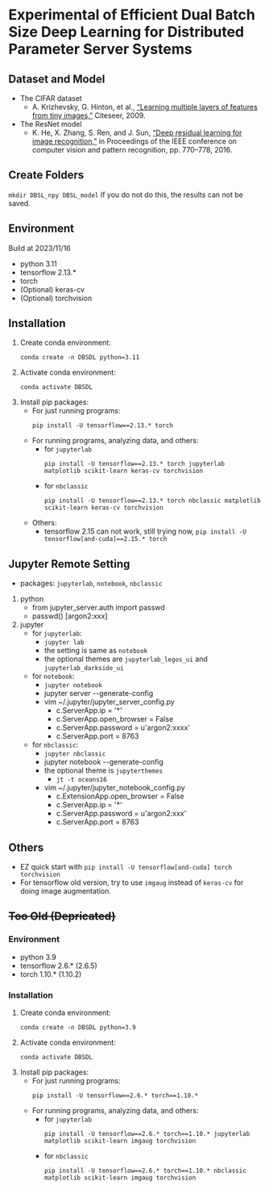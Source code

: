 # Experimental of Efficient Dual Batch Size Deep Learning for Distributed Parameter Server Systems
<!--
K. -W. Lu, P. Liu, D. -Y. Hong and J. -J. Wu, "Efficient Dual Batch Size Deep Learning for Distributed Parameter Server Systems," 2022 IEEE 46th Annual Computers, Software, and Applications Conference (COMPSAC), 2022, pp. 630-639, doi: [10.1109/COMPSAC54236.2022.00110](https://doi.org/10.1109/COMPSAC54236.2022.00110).
-->

## Dataset and Model
- The CIFAR dataset
    - A. Krizhevsky, G. Hinton, et al., [“Learning multiple layers of features from tiny images,”](https://www.cs.toronto.edu/~kriz/) Citeseer, 2009.
- The ResNet model
    - K. He, X. Zhang, S. Ren, and J. Sun, [“Deep residual learning for image recognition,”](https://doi.org/10.1109/CVPR.2016.90) in Proceedings of the IEEE conference on computer vision and pattern recognition, pp. 770–778, 2016.

## Create Folders
`mkdir DBSL_npy DBSL_model`
If you do not do this, the results can not be saved.

## Environment
Build at 2023/11/16
- python 3.11
- tensorflow 2.13.*
- torch
- (Optional) keras-cv
- (Optional) torchvision

## Installation
1. Create conda environment:
    ```
    conda create -n DBSDL python=3.11
    ```
2. Activate conda environment:
    ```
    conda activate DBSDL
    ```
3. Install pip packages:
    - For just running programs:
        ```
        pip install -U tensorflow==2.13.* torch
        ```
    - For running programs, analyzing data, and others:
        - for `jupyterlab`
            ```
            pip install -U tensorflow==2.13.* torch jupyterlab matplotlib scikit-learn keras-cv torchvision
            ```
        - for `nbclassic`
            ```
            pip install -U tensorflow==2.13.* torch nbclassic matplotlib scikit-learn keras-cv torchvision
            ```
    - Others:
        - tensorflow 2.15 can not work, still trying now, `pip install -U tensorflow[and-cuda]==2.15.* torch`

## Jupyter Remote Setting
- packages: `jupyterlab`, `notebook`, `nbclassic`
1. python
    - from jupyter_server.auth import passwd
    - passwd()
        [argon2:xxx]
2. jupyter
    - for `jupyterlab`:
        - `jupyter lab`
        - the setting is same as `notebook`
        - the optional themes are `jupyterlab_legos_ui` and `jupyterlab_darkside_ui`
    - for `notebook`:
        - `jupyter notebook`
        - jupyter server --generate-config
        - vim ~/.jupyter/jupyter_server_config.py
            - c.ServerApp.ip = '*'
            - c.ServerApp.open_browser = False
            - c.ServerApp.password = u'argon2:xxxx'
            - c.ServerApp.port = 8763
    - for `nbclassic`:
        - `jupyter nbclassic`
        - jupyter notebook --generate-config
        - the optional theme is `jupyterthemes`
            - `jt -t oceans16`
        - vim ~/.jupyter/jupyter_notebook_config.py
            - c.ExtensionApp.open_browser = False
            - c.ServerApp.ip = '*'
            - c.ServerApp.password = u'argon2:xxx'
            - c.ServerApp.port = 8763

## Others
- EZ quick start with `pip install -U tensorflow[and-cuda] torch torchvision`
- For tensorflow old version, try to use `imgaug` instead of `keras-cv` for doing image augmentation.

## ~~Too Old (Depricated)~~
### Environment
- python 3.9
- tensorflow 2.6.* (2.6.5)
- torch 1.10.* (1.10.2)
### Installation
1. Create conda environment:
    ```
    conda create -n DBSDL python=3.9
    ```
2. Activate conda environment:
    ```
    conda activate DBSDL
    ```
3. Install pip packages:
    - For just running programs:
        ```
        pip install -U tensorflow==2.6.* torch==1.10.*
        ```
    - For running programs, analyzing data, and others:
        - for `jupyterlab`
            ```
            pip install -U tensorflow==2.6.* torch==1.10.* jupyterlab matplotlib scikit-learn imgaug torchvision
            ```
        - for `nbclassic`
            ```
            pip install -U tensorflow==2.6.* torch==1.10.* nbclassic matplotlib scikit-learn imgaug torchvision
            ```
